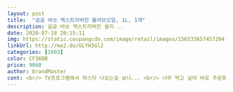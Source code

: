 ```yaml
---
layout: post 
title:  "곰곰 바쏘 엑스트라버진 올리브오일, 1L, 1개" 
description: 곰곰 바쏘 엑스트라버진 올리 ..
date: 2020-07-18 20:15:11 
img: https://static.coupangcdn.com/image/retail/images/156533657457294-d4688a50-779f-4253-b37e-75ef141f3155.jpg 
linkUrl: http://me2.do/GLYH3Gl2 
categories: [1003] 
color: CF36BB 
price: 9060 
author: brandMaster 
cont: <br/> TV프로그램에서 파스타 나오는걸 보니... <br/> 너무 먹고 싶어 바로 주문했어요.<br/>ㅎㅎ 집에 있던 동죽 조개 넣고 봉골레 파스타 했는데 너무 맛있었어요 올리브오일 향도 좋고, 따를 때도 깔끔하게 따라져 좋았습니다!<br/>간단한 볶음 요리 할 때도 유용해요!<br/>다이어트 하면서 건강한 오일 찾다가 올리브오일 먹게 되었어요!<br/>상관 없다고하니 참고하세용<br/>엑스트라버진 올리브오일로 튀김은 안되지만 간단한 볶음이나 부침은<br/>엑스트라버진 올리브오일이라 샐러드 먹을 때 드레싱으로 넣기도 좋고<br/>여기저기 잘 쓸 것 같네요<br/>풍미는 약한데 가격 저렴한 거 치고는 가성비 좋고 무난하게 먹기 좋아서<br/>향이조금부족한느낌  뭐그래도이가격이면굿이죠<br/> 
---
```

 